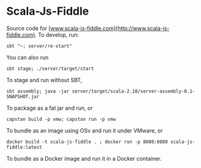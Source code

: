 Scala-Js-Fiddle
==============

Source code for [www.scala-js-fiddle.com](http://www.scala-js-fiddle.com). To develop, run:

```
sbt "~; server/re-start"
```

You can also run

```
sbt stage; ./server/target/start
```

To stage and run without SBT,

```
sbt assembly; java -jar server/target/scala-2.10/server-assembly-0.1-SNAPSHOT.jar
```

To package as a fat jar and run, or

```
capstan build -p vmw; capstan run -p vmw
```

To bundle as an image using OSv and run it under VMware, or

```
docker build -t scala-js-fiddle . ; docker run -p 8080:8080 scala-js-fiddle:latest
```
To bundle as a Docker image and run it in a Docker container.
